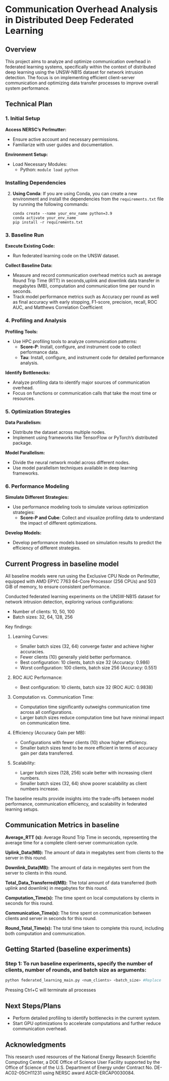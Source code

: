# Communication Overhead Analysis in Distributed Deep Federated Learning

## Overview

This project aims to analyze and optimize communication overhead in federated learning systems, specifically within the context of distributed deep learning using the UNSW-NB15 dataset for network intrusion detection. The focus is on implementing efficient client-server communication and optimizing data transfer processes to improve overall system performance.

## Technical Plan

### 1. Initial Setup

**Access NERSC’s Perlmutter:**
- Ensure active account and necessary permissions.
- Familiarize with user guides and documentation.

**Environment Setup:**
- Load Necessary Modules:
  - Python: `module load python`
  
### Installing Dependencies

2. **Using Conda**:
   If you are using Conda, you can create a new environment and install the dependencies from the `requirements.txt` file by running the following commands:

   ```shell
   conda create --name your_env_name python=3.9
   conda activate your_env_name
   pip install -r requirements.txt

### 3. Baseline Run

**Execute Existing Code:**
- Run federated learning code on the UNSW dataset.

**Collect Baseline Data:**
- Measure and record communication overhead metrics such as average Round Trip Time (RTT) in seconds,uplink and downlink data transfer in megabytes (MB), computation and communication time per round in seconds.
- Track model performance metrics such as Accuracy per round as well as final accuracy with early stopping, F1-score, precision, recall, ROC AUC, and Matthews Correlation Coefficient

### 4. Profiling and Analysis

**Profiling Tools:**
- Use HPC profiling tools to analyze communication patterns:
  - **Score-P**: Install, configure, and instrument code to collect performance data.
  - **Tau**: Install, configure, and instrument code for detailed performance analysis.

**Identify Bottlenecks:**
- Analyze profiling data to identify major sources of communication overhead.
- Focus on functions or communication calls that take the most time or resources.

### 5. Optimization Strategies

**Data Parallelism:**
- Distribute the dataset across multiple nodes.
- Implement using frameworks like TensorFlow or PyTorch’s distributed package.

**Model Parallelism:**
- Divide the neural network model across different nodes.
- Use model parallelism techniques available in deep learning frameworks.

### 6. Performance Modeling

**Simulate Different Strategies:**
- Use performance modeling tools to simulate various optimization strategies:
  - **Score-P and Cube**: Collect and visualize profiling data to understand the impact of different optimizations.

**Develop Models:**
- Develop performance models based on simulation results to predict the efficiency of different strategies.

## Current Progress in baseline model

All baseline models were run using the Exclusive CPU Node on Perlmutter, equipped with AMD EPYC 7763 64-Core Processor (256 CPUs) and 503 GiB of memory, to ensure consistent performance.

Conducted federated learning experiments on the UNSW-NB15 dataset for network intrusion detection, exploring various configurations:

- Number of clients: 10, 50, 100
- Batch sizes: 32, 64, 128, 256

Key findings:

1. Learning Curves:
   - Smaller batch sizes (32, 64) converge faster and achieve higher accuracies.
   - Fewer clients (10) generally yield better performance.
   - Best configuration: 10 clients, batch size 32 (Accuracy: 0.986)
   - Worst configuration: 100 clients, batch size 256 (Accuracy: 0.551)

2. ROC AUC Performance:
   - Best configuration: 10 clients, batch size 32 (ROC AUC: 0.9838)

3. Computation vs. Communication Time:
   - Computation time significantly outweighs communication time across all configurations.
   - Larger batch sizes reduce computation time but have minimal impact on communication time.

4. Efficiency (Accuracy Gain per MB):
   - Configurations with fewer clients (10) show higher efficiency.
   - Smaller batch sizes tend to be more efficient in terms of accuracy gain per data transferred.

5. Scalability:
   - Larger batch sizes (128, 256) scale better with increasing client numbers.
   - Smaller batch sizes (32, 64) show poorer scalability as client numbers increase.

The baseline results provide insights into the trade-offs between model performance, communication efficiency, and scalability in federated learning setups.

## Communication Metrics in baseline

**Average_RTT (s):**
   Average Round Trip Time in seconds, representing the average time for a complete client-server communication cycle.

**Uplink_Data(MB):**
   The amount of data in megabytes sent from clients to the server in this round.

**Downlink_Data(MB):**
   The amount of data in megabytes sent from the server to clients in this round.

**Total_Data_Transferred(MB):**
  The total amount of data transferred (both uplink and downlink) in megabytes for this round.

**Computation_Time(s):**
   The time spent on local computations by clients in seconds for this round.

**Communication_Time(s):**
   The time spent on communication between clients and server in seconds for this round.

**Round_Total_Time(s):**
   The total time taken to complete this round, including both computation and communication.
     
## Getting Started (baseline experiments)


### Step 1: To run baseline experiments, specify the number of clients, number of rounds, and batch size as arguments:
```sh
python federated_learning_main.py <num_clients> <batch_size> #Replace `<num_clients>` with the number of clients (e.g., 10, 50, 100) and `<batch_size>` with the desired batch size (e.g., 32, 64, 128, 256).

```

Pressing Ctrl+C will terminate all processes




## Next Steps/Plans

- Perform detailed profiling to identify bottlenecks in the current system.
- Start GPU optimizations to accelerate computations and further reduce communication overhead.

## Acknowledgments

This research used resources of the National Energy Research Scientific Computing Center, a DOE Office of Science User Facility supported by the Office of Science of the U.S. Department of Energy under Contract No. DE-AC02-05CH11231 using NERSC award ASCR-ERCAP0030084.
